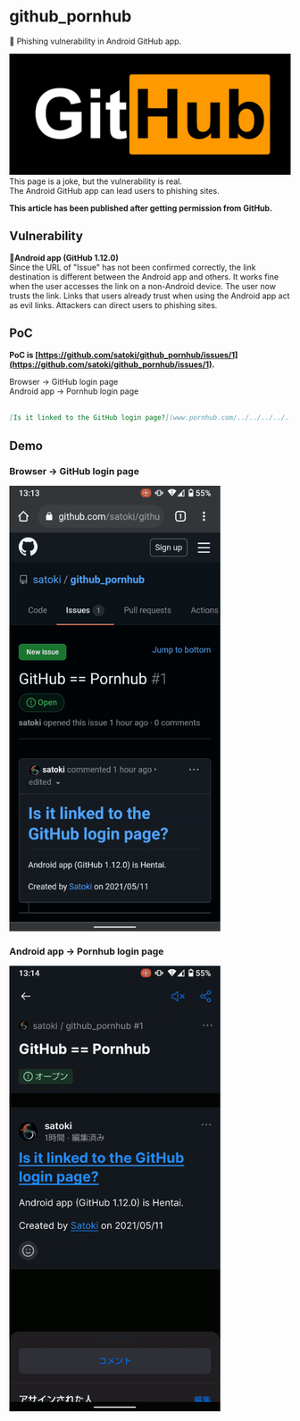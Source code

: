 # github_pornhub
👻 Phishing vulnerability in Android GitHub app.

![files/logo.png](files/logo.png)  
This page is a joke, but the vulnerability is real.  
The Android GitHub app can lead users to phishing sites.  
  
**This article has been published after getting permission from GitHub.**  

## Vulnerability

**🐛Android app (GitHub 1.12.0)**  
Since the URL of "Issue" has not been confirmed correctly, the link destination is different between the Android app and others.
It works fine when the user accesses the link on a non-Android device.
The user now trusts the link.
Links that users already trust when using the Android app act as evil links.
Attackers can direct users to phishing sites.

## PoC


**PoC is [https://github.com/satoki/github_pornhub/issues/1](https://github.com/satoki/github_pornhub/issues/1).**  

Browser -> GitHub login page  
Android app -> Pornhub login page  

```markdown

[Is it linked to the GitHub login page?](www.pornhub.com/../../../../../../../../../../login)

```

## Demo

### Browser -> GitHub login page
<img src="files/01.gif" alt="files/01.gif" width="378" height="798">  

### Android app -> Pornhub login page
<img src="files/02.gif" alt="files/02.gif" width="378" height="798">  
